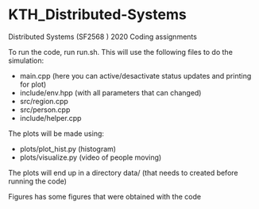 # KTH_Distributed-Systems
Distributed Systems (SF2568 ) 2020 Coding assignments

To run the code, run run.sh.
This will use the following files to do the simulation:
- main.cpp (here you can active/desactivate status updates and printing for plot)
- include/env.hpp (with all parameters that can changed)
- src/region.cpp
- src/person.cpp
- include/helper.cpp

The plots will be made using:
- plots/plot_hist.py (histogram)
- plots/visualize.py (video of people moving)

The plots will end up in a directory data/ (that needs to created before running the code)

Figures has some figures that were obtained with the code
